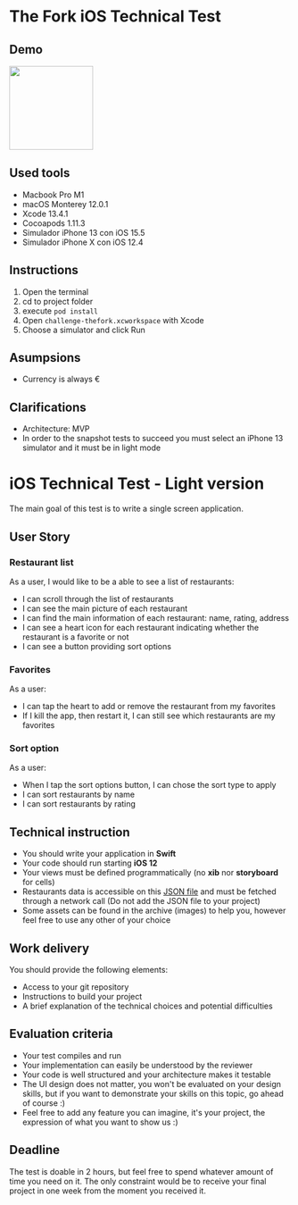 # The Fork iOS Technical Test

## Demo
<img src="https://s9.gifyu.com/images/ezgif-2-ed78896dcd.gif" width="150" />

## Used tools
- Macbook Pro M1
- macOS Monterey 12.0.1
- Xcode 13.4.1
- Cocoapods 1.11.3
- Simulador iPhone 13 con iOS 15.5
- Simulador iPhone X con iOS 12.4

## Instructions
1. Open the terminal
2. cd to project folder 
3. execute `pod install`
4. Open `challenge-thefork.xcworkspace` with Xcode
5. Choose a simulator and click Run

## Asumpsions
- Currency is always €

## Clarifications
- Architecture: MVP
- In order to the snapshot tests to succeed you must select an iPhone 13 simulator and it must be in light mode


# iOS Technical Test - Light version

The main goal of this test is to write a single screen application.

## User Story

### Restaurant list

As a user, I would like to be a able to see a list of restaurants:
- I can scroll through the list of restaurants
- I can see the main picture of each restaurant
- I can find the main information of each restaurant: name, rating, address
- I can see a heart icon for each restaurant indicating whether the restaurant is a favorite or not
- I can see a button providing sort options

### Favorites

As a user:
- I can tap the heart to add or remove the restaurant from my favorites
- If I kill the app, then restart it, I can still see which restaurants are my favorites

### Sort option

As a user:
- When I tap the sort options button, I can chose the sort type to apply
- I can sort restaurants by name
- I can sort restaurants by rating

## Technical instruction

- You should write your application in **Swift**
- Your code should run starting **iOS 12**
- Your views must be defined programmatically (no **xib** nor **storyboard** for cells)
- Restaurants data is accessible on this [JSON file](https://alanflament.github.io/TFTest/test.json) and must be fetched through a network call (Do not add the JSON file to your project)
- Some assets can be found in the archive (images) to help you, however feel free to use any other of your choice

## Work delivery

You should provide the following elements:
- Access to your git repository
- Instructions to build your project
- A brief explanation of the technical choices and potential difficulties

## Evaluation criteria

- Your test compiles and run
- Your implementation can easily be understood by the reviewer
- Your code is well structured and your architecture makes it testable 
- The UI design does not matter, you won't be evaluated on your design skills, but if you want to demonstrate your skills on this topic, go ahead of course :)
- Feel free to add any feature you can imagine, it's your project, the expression of what you want to show us :)

## Deadline

The test is doable in 2 hours, but feel free to spend whatever amount of time you need on it.
The only constraint would be to receive your final project in one week from the moment you received it.
